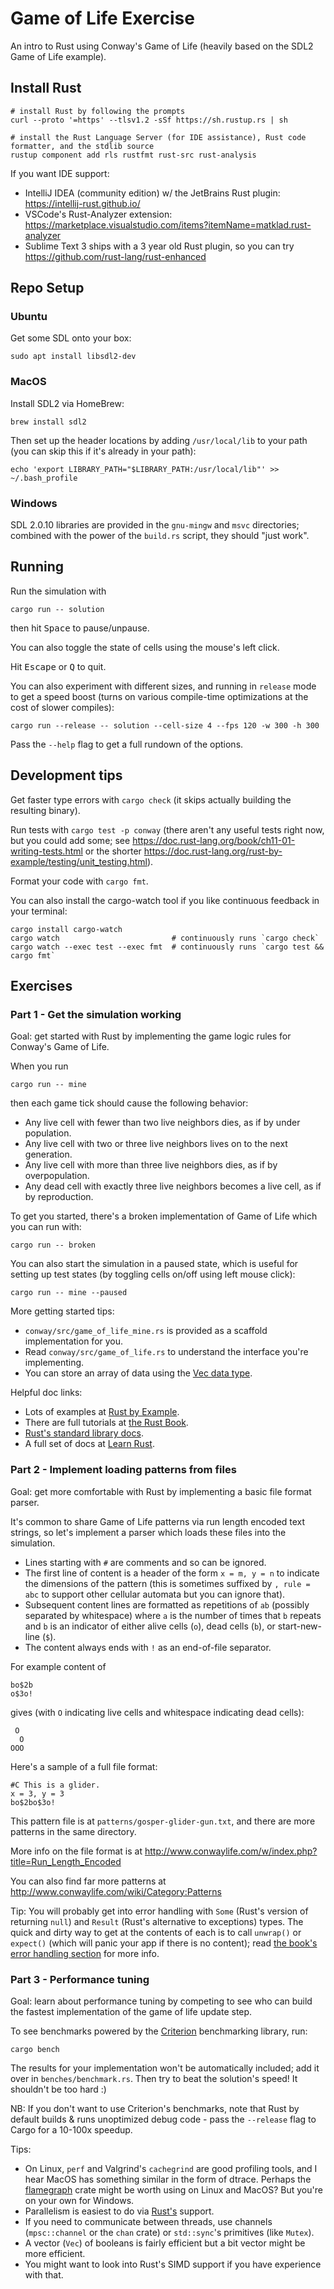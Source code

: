 Game of Life Exercise
=====================

An intro to Rust using Conway's Game of Life (heavily based on the SDL2 Game of Life example).

Install Rust
------------

    # install Rust by following the prompts
    curl --proto '=https' --tlsv1.2 -sSf https://sh.rustup.rs | sh

    # install the Rust Language Server (for IDE assistance), Rust code formatter, and the stdlib source
    rustup component add rls rustfmt rust-src rust-analysis

If you want IDE support:

* IntelliJ IDEA (community edition) w/ the JetBrains Rust plugin: https://intellij-rust.github.io/
* VSCode's Rust-Analyzer extension: https://marketplace.visualstudio.com/items?itemName=matklad.rust-analyzer
* Sublime Text 3 ships with a 3 year old Rust plugin, so you can try https://github.com/rust-lang/rust-enhanced

Repo Setup
----------

### Ubuntu

Get some SDL onto your box:

    sudo apt install libsdl2-dev

### MacOS

Install SDL2 via HomeBrew:

    brew install sdl2

Then set up the header locations by adding `/usr/local/lib` to your path (you can skip this if it's already in your path):

    echo 'export LIBRARY_PATH="$LIBRARY_PATH:/usr/local/lib"' >> ~/.bash_profile

### Windows

SDL 2.0.10 libraries are provided in the `gnu-mingw` and `msvc` directories; combined with the power of the `build.rs` script, they should "just work".

Running
-------

Run the simulation with

    cargo run -- solution

then hit <kbd>Space</kbd> to pause/unpause.

You can also toggle the state of cells using the mouse's left click.

Hit <kbd>Escape</kbd> or <kbd>Q</kbd> to quit.

You can also experiment with different sizes, and running in `release` mode to get a speed boost (turns on various compile-time optimizations at the cost of slower compiles):

    cargo run --release -- solution --cell-size 4 --fps 120 -w 300 -h 300

Pass the `--help` flag to get a full rundown of the options.

Development tips
----------------

Get faster type errors with `cargo check` (it skips actually building the resulting binary).

Run tests with `cargo test -p conway` (there aren't any useful tests right now, but you could add some; see https://doc.rust-lang.org/book/ch11-01-writing-tests.html or the shorter https://doc.rust-lang.org/rust-by-example/testing/unit_testing.html).

Format your code with `cargo fmt`.

You can also install the cargo-watch tool if you like continuous feedback in your terminal:

    cargo install cargo-watch
    cargo watch                         # continuously runs `cargo check`
    cargo watch --exec test --exec fmt  # continuously runs `cargo test && cargo fmt`

Exercises
---------

### Part 1 - Get the simulation working

Goal: get started with Rust by implementing the game logic rules for Conway's Game of Life.

When you run

    cargo run -- mine

then each game tick should cause the following behavior:

* Any live cell with fewer than two live neighbors dies, as if by under population.
* Any live cell with two or three live neighbors lives on to the next generation.
* Any live cell with more than three live neighbors dies, as if by overpopulation.
* Any dead cell with exactly three live neighbors becomes a live cell, as if by reproduction.

To get you started, there's a broken implementation of Game of Life which you can run with:

    cargo run -- broken

You can also start the simulation in a paused state, which is useful for setting up test states (by
toggling cells on/off using left mouse click):

    cargo run -- mine --paused

More getting started tips:

* `conway/src/game_of_life_mine.rs` is provided as a scaffold implementation for you.
* Read `conway/src/game_of_life.rs` to understand the interface you're implementing.
* You can store an array of data using the [Vec data type](https://doc.rust-lang.org/std/vec/struct.Vec.html).

Helpful doc links:

* Lots of examples at [Rust by Example](https://doc.rust-lang.org/rust-by-example/index.html).
* There are full tutorials at [the Rust Book](https://doc.rust-lang.org/book/).
* [Rust's standard library docs](https://doc.rust-lang.org/std/index.html).
* A full set of docs at [Learn Rust](https://www.rust-lang.org/learn).

### Part 2 - Implement loading patterns from files

Goal: get more comfortable with Rust by implementing a basic file format parser.

It's common to share Game of Life patterns via run length encoded text strings, so let's implement a parser which loads these files into the simulation.

* Lines starting with `#` are comments and so can be ignored.
* The first line of content is a header of the form `x = m, y = n` to indicate the dimensions of the pattern (this is sometimes suffixed by `, rule = abc` to support other cellular automata but you can ignore that).
* Subsequent content lines are formatted as repetitions of `ab` (possibly separated by whitespace) where `a` is the number of times that `b` repeats and `b` is an indicator of either alive cells (`o`), dead cells (`b`), or start-new-line (`$`).
* The content always ends with `!` as an end-of-file separator.

For example content of

```
bo$2b
o$3o!
```

gives (with `O` indicating live cells and whitespace indicating dead cells):

```
 O
  O
OOO
```

Here's a sample of a full file format:

```
#C This is a glider.
x = 3, y = 3
bo$2bo$3o!
```

This pattern file is at `patterns/gosper-glider-gun.txt`, and there are more patterns in the same directory.

More info on the file format is at http://www.conwaylife.com/w/index.php?title=Run_Length_Encoded

You can also find far more patterns at http://www.conwaylife.com/wiki/Category:Patterns

Tip: You will probably get into error handling with `Some` (Rust's version of returning `null`) and `Result` (Rust's alternative to exceptions) types. The quick and dirty way to get at the contents of each is to call `unwrap()` or `expect()` (which will panic your app if there is no content); read [the book's error handling section](https://doc.rust-lang.org/book/ch09-00-error-handling.html) for more info.

### Part 3 - Performance tuning

Goal: learn about performance tuning by competing to see who can build the fastest implementation of the game of life update step.

To see benchmarks powered by the [Criterion](https://bheisler.github.io/criterion.rs/book/user_guide/command_line_output.html) benchmarking library, run:

    cargo bench

The results for your implementation won't be automatically included; add it over in `benches/benchmark.rs`. Then try to beat the solution's speed! It shouldn't be too hard :)

NB: If you don't want to use Criterion's benchmarks, note that Rust by default builds & runs unoptimized debug code - pass the `--release` flag to Cargo for a 10-100x speedup.

Tips:

* On Linux, `perf` and Valgrind's `cachegrind` are good profiling tools, and I hear MacOS has something similar in the form of dtrace. Perhaps the [flamegraph](https://github.com/ferrous-systems/flamegraph) crate might be worth using on Linux and MacOS? But you're on your own for Windows.
* Parallelism is easiest to do via [Rust's](https://doc.rust-lang.org/book/ch16-01-threads.html) support.
* If you need to communicate between threads, use channels (`mpsc::channel` or the `chan` crate) or `std::sync`'s primitives (like `Mutex`).
* A vector (`Vec`) of booleans is fairly efficient but a bit vector might be more efficient.
* You might want to look into Rust's SIMD support if you have experience with that.
